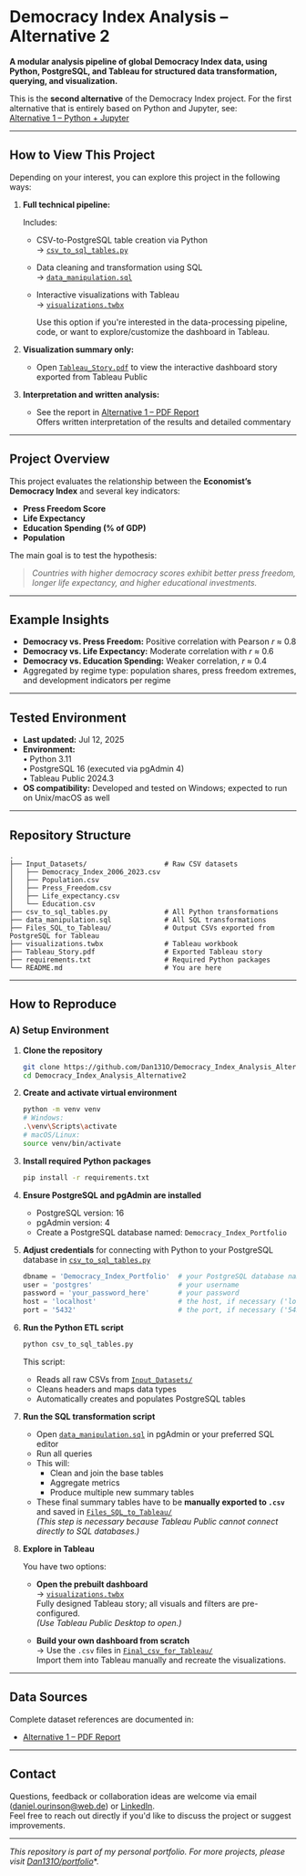 # Democracy Index Analysis – Alternative 2

**A modular analysis pipeline of global Democracy Index data, using Python, PostgreSQL, and Tableau for structured data transformation, querying, and visualization.**

This is the **second alternative** of the Democracy Index project. For the first alternative that is entirely based on Python and Jupyter, see:\
[Alternative 1 – Python + Jupyter](https://github.com/Dan131O/Democracy_Index_Analysis_Alternative1)

---

## How to View This Project

Depending on your interest, you can explore this project in the following ways:

1. **Full technical pipeline:**

   Includes:
   - CSV-to-PostgreSQL table creation via Python\
     → [`csv_to_sql_tables.py`](./csv_to_sql_tables.py)
   - Data cleaning and transformation using SQL\
     → [`data_manipulation.sql`](./data_manipulation.sql)
   - Interactive visualizations with Tableau\
     → [`visualizations.twbx`](./visualizations.twbx)  
     
     Use this option if you're interested in the data-processing pipeline, code, or want to explore/customize the dashboard in Tableau.

2. **Visualization summary only:**
   - Open [`Tableau_Story.pdf`](./Tableau_Story.pdf) to view the interactive dashboard story exported from Tableau Public

3. **Interpretation and written analysis:**
   - See the report in [Alternative 1 – PDF Report](https://github.com/Dan131O/Democracy_Index_Analysis_Alternative1/blob/main/Project_Report.pdf)\
     Offers written interpretation of the results and detailed commentary

---

## Project Overview

This project evaluates the relationship between the **Economist’s Democracy Index** and several key indicators:

- **Press Freedom Score**
- **Life Expectancy**
- **Education Spending (% of GDP)**
- **Population**

The main goal is to test the hypothesis:

> *Countries with higher democracy scores exhibit better press freedom, longer life expectancy, and higher educational investments.*

---

## Example Insights

- **Democracy vs. Press Freedom:** Positive correlation with Pearson *r* ≈ 0.8
- **Democracy vs. Life Expectancy:** Moderate correlation with *r* ≈ 0.6
- **Democracy vs. Education Spending:** Weaker correlation, *r* ≈ 0.4
- Aggregated by regime type: population shares, press freedom extremes, and development indicators per regime

---

## Tested Environment

- **Last updated:** Jul 12, 2025  
- **Environment:**  
  • Python 3.11  
  • PostgreSQL 16 (executed via pgAdmin 4)  
  • Tableau Public 2024.3  
- **OS compatibility:** Developed and tested on Windows; expected to run on Unix/macOS as well


---

## Repository Structure

```
.
├── Input_Datasets/                   # Raw CSV datasets
│   ├── Democracy_Index_2006_2023.csv
│   ├── Population.csv
│   ├── Press_Freedom.csv
│   ├── Life_expectancy.csv
│   └── Education.csv
├── csv_to_sql_tables.py              # All Python transformations
├── data_manipulation.sql             # All SQL transformations
├── Files_SQL_to_Tableau/             # Output CSVs exported from PostgreSQL for Tableau
├── visualizations.twbx               # Tableau workbook
├── Tableau_Story.pdf                 # Exported Tableau story
├── requirements.txt                  # Required Python packages
└── README.md                         # You are here
```

---

## How to Reproduce

### A) Setup Environment

1. **Clone the repository**
   ```bash
   git clone https://github.com/Dan131O/Democracy_Index_Analysis_Alternative2.git
   cd Democracy_Index_Analysis_Alternative2
   ```

2. **Create and activate virtual environment**
   ```bash
   python -m venv venv
   # Windows:
   .\venv\Scripts\activate
   # macOS/Linux:
   source venv/bin/activate
   ```

3. **Install required Python packages**
   ```bash
   pip install -r requirements.txt
   ```

4. **Ensure PostgreSQL and pgAdmin are installed**

   - PostgreSQL version: 16  
   - pgAdmin version: 4  
   - Create a PostgreSQL database named: `Democracy_Index_Portfolio`

5. **Adjust credentials** for connecting with Python to your PostgreSQL database in [`csv_to_sql_tables.py`](./csv_to_sql_tables.py)
   ```python
   dbname = 'Democracy_Index_Portfolio'  # your PostgreSQL database name
   user = 'postgres'                     # your username
   password = 'your_password_here'       # your password
   host = 'localhost'                    # the host, if necessary ('localhost' is the default name)
   port = '5432'                         # the port, if necessary ('5432' is the default port)
   ```

6. **Run the Python ETL script**
   ```bash
   python csv_to_sql_tables.py
   ```
   This script:
   - Reads all raw CSVs from [`Input_Datasets/`](./Input_Datasets)
   - Cleans headers and maps data types
   - Automatically creates and populates PostgreSQL tables

7. **Run the SQL transformation script**
   - Open [`data_manipulation.sql`](./data_manipulation.sql) in pgAdmin or your preferred SQL editor
   - Run all queries
   - This will:
     - Clean and join the base tables
     - Aggregate metrics
     - Produce multiple new summary tables
   - These final summary tables have to be **manually exported to `.csv`** and saved in [`Files_SQL_to_Tableau/`](./Files_SQL_to_Tableau)  
     *(This step is necessary because Tableau Public cannot connect directly to SQL databases.)*

8. **Explore in Tableau**

   You have two options:

   - **Open the prebuilt dashboard**  
     → [`visualizations.twbx`](./visualizations.twbx)  
     Fully designed Tableau story; all visuals and filters are pre-configured.  
     *(Use Tableau Public Desktop to open.)*

   - **Build your own dashboard from scratch**  
     → Use the `.csv` files in [`Final_csv_for_Tableau/`](./Final_csv_for_Tableau/)  
     Import them into Tableau manually and recreate the visualizations.


---

## Data Sources

Complete dataset references are documented in:

- [Alternative 1 – PDF Report](https://github.com/Dan131O/Democracy_Index_Analysis_Alternative1/blob/main/Project_Report.pdf)

---

## Contact

Questions, feedback or collaboration ideas are welcome via email ([daniel.ourinson@web.de](mailto\:daniel.ourinson@web.de)) or [LinkedIn](https://www.linkedin.com/in/daniel-ourinson-phd-200755143/).\
Feel free to reach out directly if you'd like to discuss the project or suggest improvements.

---

*This repository is part of my personal portfolio. For more projects, please visit* [*Dan131O/portfolio*](https://github.com/Dan131O/portfolio)\*.

